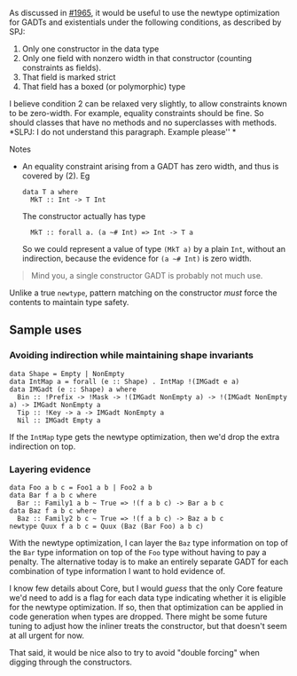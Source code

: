 
As discussed in [
\#1965](https://ghc.haskell.org/trac/ghc/ticket/1965), it would be useful to use the newtype optimization for GADTs and existentials under the following conditions, as described by SPJ:


1. Only one constructor in the data type
1. Only one field with nonzero width in that constructor (counting constraints as fields).
1. That field is marked strict
1. That field has a boxed (or polymorphic) type


I believe condition 2 can be relaxed very slightly, to allow constraints known to be zero-width. For example, equality constraints should be fine. So should classes that have no methods and no superclasses with methods.  *SLPJ: I do not understand this paragraph.  Example please''
*



Notes


- An equality constraint arising from a GADT has zero width, and thus is covered by (2).  Eg

  ```wiki
  data T a where
    MkT :: Int -> T Int
  ```

  The constructor actually has type

  ```wiki
    MkT :: forall a. (a ~# Int) => Int -> T a
  ```

  So we could represent a value of type `(MkT a)` by a plain `Int`, without an indirection, because the evidence for `(a ~# Int)` is zero width.

>
>
> Mind you, a single constructor GADT is probably not much use.
>
>


Unlike a true `newtype`, pattern matching on the constructor *must* force the contents to maintain type safety.


## Sample uses


### Avoiding indirection while maintaining shape invariants


```
data Shape = Empty | NonEmpty
data IntMap a = forall (e :: Shape) . IntMap !(IMGadt e a)
data IMGadt (e :: Shape) a where
  Bin :: !Prefix -> !Mask -> !(IMGadt NonEmpty a) -> !(IMGadt NonEmpty a) -> IMGadt NonEmpty a
  Tip :: !Key -> a -> IMGadt NonEmpty a
  Nil :: IMGadt Empty a
```


If the `IntMap` type gets the newtype optimization, then we'd drop the extra indirection on top.


### Layering evidence


```
data Foo a b c = Foo1 a b | Foo2 a b
data Bar f a b c where
  Bar :: Family1 a b ~ True => !(f a b c) -> Bar a b c
data Baz f a b c where
  Baz :: Family2 b c ~ True => !(f a b c) -> Baz a b c
newtype Quux f a b c = Quux (Baz (Bar Foo) a b c)
```


With the newtype optimization, I can layer the `Baz` type information on top of the `Bar` type information on top of the `Foo` type without having to pay a penalty. The alternative today is to make an entirely separate GADT for each combination of type information I want to hold evidence of.



I know few details about Core, but I would *guess* that the only Core feature we'd need to add is a flag for each data type indicating whether it is eligible for the newtype optimization. If so, then that optimization can be applied in code generation when types are dropped. There might be some future tuning to adjust how the inliner treats the constructor, but that doesn't seem at all urgent for now.



That said, it would be nice also to try to avoid "double forcing" when digging through the constructors.


